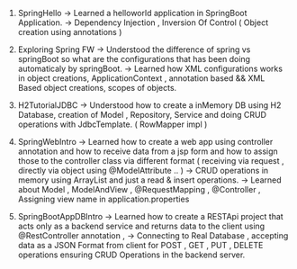 1. SpringHello 
	-> Learned a helloworld application in SpringBoot Application.
	-> Dependency Injection , Inversion Of Control ( Object creation using annotations )
	
2. Exploring Spring FW
	-> Understood the difference of spring vs springBoot so what are the configurations that has
	been doing automaticaly by springBoot.
	-> Learned how XML configurations works in object creations, ApplicationContext ,
	annotation based && XML Based object creations, scopes of objects.
	
3. H2TutorialJDBC 
	-> Understood how to create a inMemory DB using H2 Database, creation of Model , Repository,
	Service and doing CRUD operations with JdbcTemplate. ( RowMapper impl )
	
4. SpringWebIntro
	-> Learned how to create a web app using controller annotation and how to receive data from
	a jsp form and how to assign those to the controller class via different format ( receiving
	via request , directly via object using @ModelAttribute .. )
	-> CRUD operations in memory using ArrayList and just a read & insert operations.
	-> Learned about Model , ModelAndView , @RequestMapping , @Controller , Assigning view name
	in application.properties
	
5. SpringBootAppDBIntro
	-> Learned how to create a  RESTApi project that acts only as a backend service and returns
	data to the client using @RestController annotation , 
	-> Connecting to Real Database , accepting data as a JSON Format from client for 
	POST , GET , PUT , DELETE operations ensuring CRUD Operations in the backend server.
